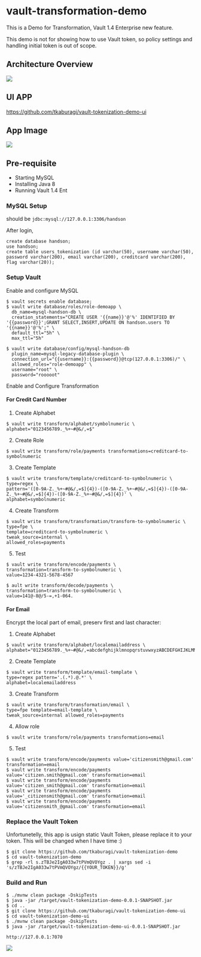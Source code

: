 # vault-transformation-demo

This is a Demo for Transformation,  Vault 1.4 Enterprise new feature.

This demo is not for showing how to use Vault token, so policy settings and handling initial token is out of scope.

## Architecture Overview
<kbd>
  <img src="https://raw.githubusercontent.com/tkaburagi/vault-tokenization-demo/master/pic.png">
</kbd>

## UI APP

https://github.com/tkaburagi/vault-tokenization-demo-ui

## App Image
<kbd>
  <img src="https://raw.githubusercontent.com/tkaburagi/vault-tokenization-demo/master/pic2.png">
</kbd>

## Pre-requisite

* Starting MySQL
* Installing Java 8
* Running Vault 1.4 Ent

### MySQL Setup

should be `jdbc:mysql://127.0.0.1:3306/handson`

After login,

```
create database handson;
use handson;
create table users_tokenization (id varchar(50), username varchar(50), password varchar(200), email varchar(200), creditcard varchar(200), flag varchar(20));
```

### Setup Vault

Enable and configure MySQL

```
$ vault secrets enable database;
$ vault write database/roles/role-demoapp \
  db_name=mysql-handson-db \
  creation_statements="CREATE USER '{{name}}'@'%' IDENTIFIED BY '{{password}}';GRANT SELECT,INSERT,UPDATE ON handson.users TO '{{name}}'@'%';" \
  default_ttl="5h" \
  max_ttl="5h"

$ vault write database/config/mysql-handson-db 
  plugin_name=mysql-legacy-database-plugin \
  connection_url="{{username}}:{{password}}@tcp(127.0.0.1:3306)/" \
  allowed_roles="role-demoapp" \
  username="root" \
  password="rooooot"
```

Enable and Configure Transformation

#### For Credit Card Number

1. Create Alphabet
```
$ vault write transform/alphabet/symbolnumeric \
alphabet="0123456789._%+~#@&/,=$"
```

2. Create Role
```
$ vault write transform/role/payments transformations=creditcard-to-symbolnumeric
```

3. Create Template
```
$ vault write transform/template/creditcard-to-symbolnumeric \
type=regex \
pattern='([0-9A-Z._%+~#@&/,=$]{4})-([0-9A-Z._%+~#@&/,=$]{4})-([0-9A-Z._%+~#@&/,=$]{4})-([0-9A-Z._%+~#@&/,=$]{4})' \
alphabet=symbolnumeric
```

4. Create Transform
```
$ vault write transform/transformation/transform-to-symbolnumeric \
type=fpe \
template=creditcard-to-symbolnumeric \
tweak_source=internal \
allowed_roles=payments
```

5. Test
```
$ vault write transform/encode/payments \
transformation=transform-to-symbolnumeric \
value=1234-4321-5678-4567

$ ault write transform/decode/payments \
transformation=transform-to-symbolnumeric \
value=141@-8@/5-=,+1-064.
```

#### For Email

Encrypt the local part of email, preserv first and last character:

1. Create Alphabet
```
$ vault write transform/alphabet/localemailaddress \
alphabet="0123456789._%+~#@&/,=abcdefghijklmnopqrstuvwxyzABCDEFGHIJKLMNOPQRSTUVWXYZ"

```

2. Create Template
```
$ vault write transform/template/email-template \
type=regex pattern='.(.*).@.*' \
alphabet=localemailaddress

```

3. Create Transform
```
$ vault write transform/transformation/email \
type=fpe template=email-template \
tweak_source=internal allowed_roles=payments

```

4. Allow role
```
$ vault write transform/role/payments transformations=email
```

5. Test
```
$ vault write transform/encode/payments value='citizensmith@gmail.com' transformation=email
$ vault write transform/encode/payments value='citizen.smith@gmail.com' transformation=email
$ vault write transform/encode/payments value='citizen_smith@gmail.com' transformation=email
$ vault write transform/encode/payments value='_citizensmith@gmail.com' transformation=email
$ vault write transform/encode/payments value='citizensmith_@gmail.com' transformation=email
```

### Replace the Vault Token

Unfortunetelly, this app is usign static Vault Token, please replace it to your token. This will be changed when I have time :)

```
$ git clone https://github.com/tkaburagi/vault-tokenization-demo
$ cd vault-tokenization-demo
$ grep -rl s.zTBJe2IgA033w7tPVmQVOYgz . | xargs sed -i 's/zTBJe2IgA033w7tPVmQVOYgz/{{YOUR_TOKEN}}/g'
```

### Build and Run

```
$ ./mvnw clean package -DskipTests
$ java -jar /target/vault-tokenization-demo-0.0.1-SNAPSHOT.jar
$ cd ..
$ git clone https://github.com/tkaburagi/vault-tokenization-demo-ui
$ cd vault-tokenization-demo-ui 
$ ./mvnw clean package -DskipTests
$ java -jar /target/vault-tokenization-demo-ui-0.0.1-SNAPSHOT.jar
```

`http://127.0.0.1:7070`

<kbd>
  <img src="https://raw.githubusercontent.com/tkaburagi/vault-tokenization-demo/master/pic2.png">
</kbd>
